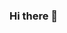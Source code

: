 ### Hi there 👋

<!--
**raymondafan/raymondafan** is a ✨ _special_ ✨ repository because its `README.md` (this file) appears on your GitHub profile.

Here are some ideas to get you started:

- 🔭 I’m currently working on Sprint 4 at TripleTen
- 🌱 I’m currently learning javascript!
- 👯 I’m looking to collaborate on ...
- 🤔 I’m looking for help with javascript!
- 💬 Ask me about ...
- 📫 How to reach me: raymond.afan@icloud.com 
- 😄 Pronouns: he/him
- ⚡ Fun fact: I love basketball and learning songs on my guitar🎸
-->
